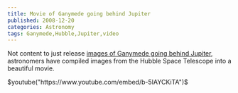 ```yaml
---
title: Movie of Ganymede going behind Jupiter
published: 2008-12-20
categories: Astronomy
tags: Ganymede,Hubble,Jupiter,video
---
```


Not content to just release <a
href="/2008/12/ganymede-going-behind-jupiter/">images of Ganymede
going behind Jupiter</a>, astronomers have compiled images from the
Hubble Space Telescope into a beautiful movie.

$youtube("https://www.youtube.com/embed/b-5IAYCKiTA")$

